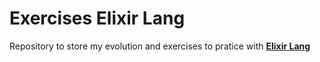 # Exercises Elixir Lang

Repository to store my evolution and exercises to pratice with [**Elixir Lang**](https://elixir-lang.org/)